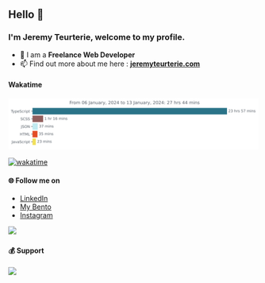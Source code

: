 ## Hello 👋
### I'm Jeremy Teurterie, welcome to my profile.

- 🌴 I am a <b>Freelance Web Developer</b>
- 📫 Find out more about me here : <b><a href="https://jeremyteurterie.com" target="_blank">jeremyteurterie.com</a></b>

<!-- #### 🚀 My projects

- <a href="https://sharuco.lndev.me/" target="_blank">Sharuco</a> : Share and explore essential codes, create forms to retrieve information and keep useful links.
- <a href="https://lnui.lndev.me/" target="_blank">LNUI</a> : With LNUI you will have components of all types that will allow you to build your website from scratch.
- <a href="https://wp.lndev.me/" target="_blank">World Portfolios</a> : Open source collection of World Portfolios. -->

#### Wakatime
[![wakatime-stats](https://github.com/jeremyteurterie/jeremyteurterie/blob/master/images/stat.svg)](https://wakatime.com/@jeremyteurterie)

[![wakatime](https://wakatime.com/badge/user/018d0c30-cb46-44be-b509-d953ea8a8215.svg)](https://wakatime.com/@018d0c30-cb46-44be-b509-d953ea8a8215)

#### 🌐 Follow me on

- <a href="https://linkedin.com/in/jeremyteurterie" target="_blank">LinkedIn</a>
- <a href="https://bento.me/jeremyteurterie" target="_blank">My Bento</a>
- <a href="https://instagram.com/jeremyteurterie" target="_blank">Instagram</a>

![](https://komarev.com/ghpvc/?username=jeremyteurterie)

#### 💰 Support
<p><a href="https://www.buymeacoffee.com/jeremyteurterie"><img src="https://img.buymeacoffee.com/button-api/?text=Buy me a coffee&emoji=☕&slug=jeremyteruterie&button_colour=57CC99&font_colour=ffffff&font_family=Bree&outline_colour=000000&coffee_colour=FFDD00" /></a></p><br><br>
